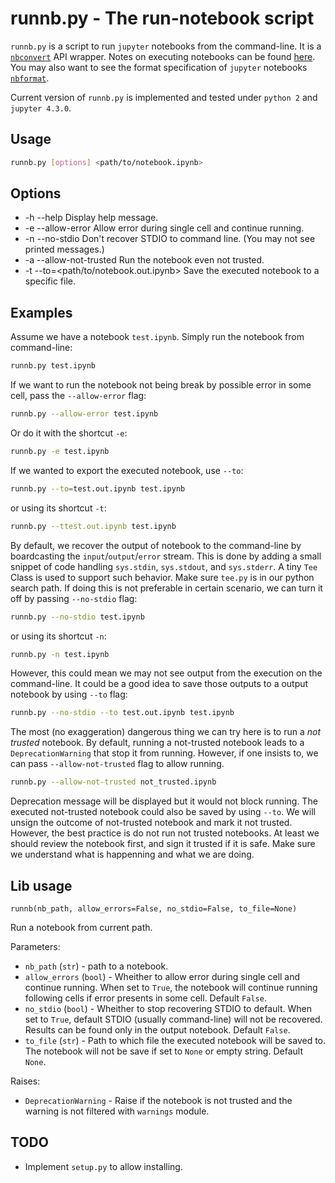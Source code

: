 # runnb.py - The run-notebook script

`runnb.py` is a script to run `jupyter` notebooks from the command-line.
It is a [`nbconvert`](http://nbconvert.readthedocs.io) API wrapper.
Notes on executing notebooks can be found [here](http://nbconvert.readthedocs.io/en/latest/execute_api.html).
You may also want to see the format specification of `jupyter` notebooks [`nbformat`](http://nbformat.readthedocs.io).

Current version of `runnb.py` is implemented and tested under `python 2` and `jupyter 4.3.0`.

## Usage
```bash
runnb.py [options] <path/to/notebook.ipynb>
```

## Options
* -h --help                               Display help message.
* -e --allow-error                        Allow error during single cell and continue running.
* -n --no-stdio                           Don't recover STDIO to command line. (You may not see printed messages.)
* -a --allow-not-trusted                  Run the notebook even not trusted.
* -t --to=&lt;path/to/notebook.out.ipynb&gt;   Save the executed notebook to a specific file.

## Examples

Assume we have a notebook `test.ipynb`.
Simply run the notebook from command-line:
```bash
runnb.py test.ipynb
```

If we want to run the notebook not being break by possible error in some cell, pass the `--allow-error` flag:
```bash
runnb.py --allow-error test.ipynb
```
Or do it with the shortcut `-e`:
```bash
runnb.py -e test.ipynb
```

If we wanted to export the executed notebook, use `--to`:
```bash
runnb.py --to=test.out.ipynb test.ipynb
```
or using its shortcut `-t`:
```bash
runnb.py --ttest.out.ipynb test.ipynb
```

By default, we recover the output of notebook to the command-line by boardcasting the `input`/`output`/`error` stream. This is done by adding a small snippet of code handling `sys.stdin`, `sys.stdout`, and `sys.stderr`. A tiny `Tee` Class is used to support such behavior. Make sure `tee.py` is in our python search path. If doing this is not preferable in certain scenario, we can turn it off by passing `--no-stdio` flag:
```bash
runnb.py --no-stdio test.ipynb
```
or using its shortcut `-n`:
```bash
runnb.py -n test.ipynb
```
However, this could mean we may not see output from the execution on the command-line. It could be a good idea to save those outputs to a output notebook by using `--to` flag:
```bash
runnb.py --no-stdio --to test.out.ipynb test.ipynb
```

The most (no exaggeration) dangerous thing we can try here is to run a *not trusted* notebook. By default, running a not-trusted notebook leads to a `DeprecationWarning` that stop it from running. However, if one insists to, we can pass `--allow-not-trusted` flag to allow running.
```bash
runnb.py --allow-not-trusted not_trusted.ipynb
```
Deprecation message will be displayed but it would not block running. The executed not-trusted notebook could also be saved by using `--to`. We will unsign the outcome of not-trusted notebook and mark it not trusted. However, the best practice is do not run not trusted notebooks. At least we should review the notebook first, and sign it trusted if it is safe. Make sure we understand what is happenning and what we are doing.

## Lib usage
`runnb(nb_path, allow_errors=False, no_stdio=False, to_file=None)`

Run a notebook from current path.

Parameters:
* `nb_path` (`str`) - path to a notebook.
* `allow_errors` (`bool`) - Wheither to allow error during single cell and continue running. When set to `True`, the notebook will continue running following cells if error presents in some cell.  Default `False`.
* `no_stdio` (`bool`) - Wheither to stop recovering STDIO to default. When set to `True`, default STDIO (usually command-line) will not be recovered. Results can be found only in the output notebook. Default `False`.
* `to_file` (`str`) - Path to which file the executed notebook will be saved to. The notebook will not be save if set to `None` or empty string. Default `None`.

Raises:
* `DeprecationWarning` - Raise if the notebook is not trusted and the warning is not filtered with `warnings` module.

## TODO
* Implement `setup.py` to allow installing.
